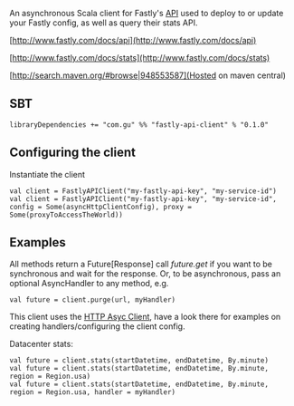 An asynchronous Scala client for Fastly's [API](http://www.fastly.com/docs/api) used to deploy to or update your Fastly config, as well as query their stats API.

[http://www.fastly.com/docs/api](http://www.fastly.com/docs/api)

[http://www.fastly.com/docs/stats](http://www.fastly.com/docs/stats)

[http://search.maven.org/#browse|948553587](Hosted on maven central)

SBT
---

    libraryDependencies += "com.gu" %% "fastly-api-client" % "0.1.0"


Configuring the client
----------------------

Instantiate the client

    val client = FastlyAPIClient("my-fastly-api-key", "my-service-id")
    val client = FastlyAPIClient("my-fastly-api-key", "my-service-id", config = Some(asyncHttpClientConfig), proxy = Some(proxyToAccessTheWorld))


Examples
--------

All methods return a Future[Response] call *future.get* if you want to be synchronous and wait for the response.
Or, to be asynchronous, pass an optional AsyncHandler to any method, e.g.

    val future = client.purge(url, myHandler)

This client uses the [HTTP Asyc Client](https://github.com/AsyncHttpClient/async-http-client), have a look there for examples on creating handlers/configuring the client config.

Datacenter stats:

    val future = client.stats(startDatetime, endDatetime, By.minute)
    val future = client.stats(startDatetime, endDatetime, By.minute, region = Region.usa)
    val future = client.stats(startDatetime, endDatetime, By.minute, region = Region.usa, handler = myHandler)
